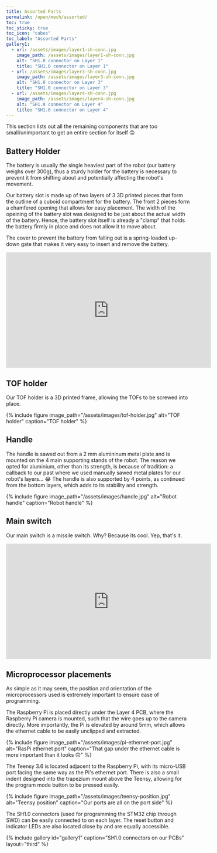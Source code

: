 ```yaml
---
title: Assorted Parts
permalink: /open/mech/assorted/
toc: true
toc_sticky: true
toc_icon: "cubes"
toc_label: "Assorted Parts"
gallery1:
  - url: /assets/images/layer1-sh-conn.jpg
    image_path: /assets/images/layer1-sh-conn.jpg
    alt: "SH1.0 connector on Layer 1"
    title: "SH1.0 connector on Layer 1"
  - url: /assets/images/layer3-sh-conn.jpg
    image_path: /assets/images/layer3-sh-conn.jpg
    alt: "SH1.0 connector on Layer 3"
    title: "SH1.0 connector on Layer 3"
  - url: /assets/images/layer4-sh-conn.jpg
    image_path: /assets/images/layer4-sh-conn.jpg
    alt: "SH1.0 connector on Layer 4"
    title: "SH1.0 connector on Layer 4"
---
```


This section lists out all the remaining components that are too small/unimportant to get an entire section for itself 🙃

## Battery Holder

The battery is usually *the* single heaviest part of the robot (our battery weighs over 300g), thus a sturdy holder for the battery is necessary to prevent it from shifting about and potentially affecting the robot's movement.

Our battery slot is made up of two layers of 3 3D printed pieces that form the outline of a cuboid compartment for the battery. The front 2 pieces form a chamfered opening that allows for easy placement. The width of the opeining of the battery slot was designed to be just about the actual width of the battery. Hence, the battery slot itself is already a "clamp" that holds the battery firmly in place and does not allow it to move about.

The cover to prevent the battery from falling out is a spring-loaded up-down gate that makes it very easy to insert and remove the battery.

<iframe width="560" height="315" src="https://www.youtube.com/embed/MrxRGYqUD3A" frameborder="0" allow="accelerometer; autoplay; encrypted-media; gyroscope; picture-in-picture" allowfullscreen></iframe>

## TOF holder

Our TOF holder is a 3D printed frame, allowing the TOFs to be screwed into place.

{% include figure image_path="/assets/images/tof-holder.jpg" alt="TOF holder" caption="TOF holder" %}

## Handle

The handle is sawed out from a 2 mm alumininum metal plate and is mounted on the 4 main supporting stands of the robot. The reason we opted for aluminium, other than its strength, is because of tradition: a callback to our past where we used manually sawed metal plates for our robot's layers... 😂 The handle is also supported by 4 points, as continued from the bottom layers, which adds to its stability and strength.

{% include figure image_path="/assets/images/handle.jpg" alt="Robot handle" caption="Robot handle" %}

## Main switch

Our main switch is a missile switch. Why? Because its cool. Yep, that's it.

<iframe width="560" height="315" src="https://www.youtube.com/embed/_eF3GVjwg4Y" frameborder="0" allow="accelerometer; autoplay; encrypted-media; gyroscope; picture-in-picture" allowfullscreen></iframe>

## Microprocessor placements

As simple as it may seem, the position and orientation of the microprocessors used is extremely important to ensure ease of programming.

The Raspberry Pi is placed directly under the Layer 4 PCB, where the Raspberry Pi camera is mounted, such that the wire goes up to the camera directly. More importantly, the Pi is elevated by around 5mm, which allows the ethernet cable to be easily unclipped and extracted.

{% include figure image_path="/assets/images/pi-ethernet-port.jpg" alt="RasPi ethernet port" caption="That gap under the ethernet cable is more important than it looks 🙃" %}

The Teensy 3.6 is located adjacent to the Raspberry Pi, with its micro-USB port facing the same way as the Pi's ethernet port. There is also a small indent designed into the trapezium mount above the Teensy, allowing for the program mode button to be pressed easily.

{% include figure image_path="/assets/images/teensy-position.jpg" alt="Teensy position" caption="Our ports are all on the port side" %}

The SH1.0 connectors (used for programming the STM32 chip through SWD) can be easily connected to on each layer. The reset button and indicator LEDs are also located close by and are equally accessible.

{% include gallery id="gallery1" caption="SH1.0 connectors on our PCBs" layout="third" %}

<!-- TO INCLUDE ## Layer design IF NOT LAZY -->
